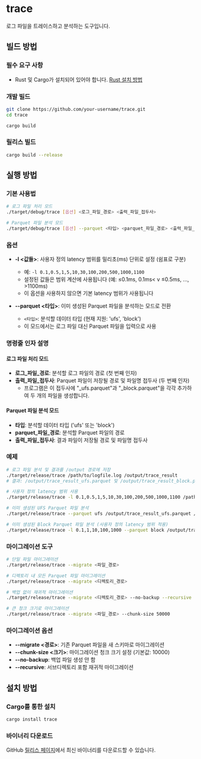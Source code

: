 # trace

로그 파일을 트레이스하고 분석하는 도구입니다.

## 빌드 방법

### 필수 요구 사항
- Rust 및 Cargo가 설치되어 있어야 합니다. [Rust 설치 방법](https://www.rust-lang.org/tools/install)

### 개발 빌드
```bash
git clone https://github.com/your-username/trace.git
cd trace

cargo build
```

### 릴리스 빌드
```bash
cargo build --release
```

## 실행 방법

### 기본 사용법
```bash
# 로그 파일 처리 모드
./target/debug/trace [옵션] <로그_파일_경로> <출력_파일_접두사>

# Parquet 파일 분석 모드
./target/debug/trace [옵션] --parquet <타입> <parquet_파일_경로> <출력_파일_접두사>
```

### 옵션
- **-l <값들>**: 사용자 정의 latency 범위를 밀리초(ms) 단위로 설정 (쉼표로 구분)
  - 예: `-l 0.1,0.5,1,5,10,30,100,200,500,1000,1100`
  - 설정된 값들은 범위 계산에 사용됩니다 (예: ≤0.1ms, 0.1ms< v ≤0.5ms, ..., >1100ms)
  - 이 옵션을 사용하지 않으면 기본 latency 범위가 사용됩니다

- **--parquet <타입>**: 이미 생성된 Parquet 파일을 분석하는 모드로 전환
  - `<타입>`: 분석할 데이터 타입 (현재 지원: 'ufs', 'block')
  - 이 모드에서는 로그 파일 대신 Parquet 파일을 입력으로 사용

### 명령줄 인자 설명
#### 로그 파일 처리 모드
- **로그_파일_경로**: 분석할 로그 파일의 경로 (첫 번째 인자)
- **출력_파일_접두사**: Parquet 파일이 저장될 경로 및 파일명 접두사 (두 번째 인자)
  - 프로그램은 이 접두사에 "_ufs.parquet"과 "_block.parquet"을 각각 추가하여 두 개의 파일을 생성합니다.

#### Parquet 파일 분석 모드
- **타입**: 분석할 데이터 타입 ('ufs' 또는 'block')
- **parquet_파일_경로**: 분석할 Parquet 파일의 경로
- **출력_파일_접두사**: 결과 파일이 저장될 경로 및 파일명 접두사

### 예제
```bash
# 로그 파일 분석 및 결과를 /output 경로에 저장
./target/release/trace /path/to/logfile.log /output/trace_result
# 결과: /output/trace_result_ufs.parquet 및 /output/trace_result_block.parquet 파일 생성

# 사용자 정의 latency 범위 사용
./target/release/trace -l 0.1,0.5,1,5,10,30,100,200,500,1000,1100 /path/to/logfile.log /output/trace_result

# 이미 생성된 UFS Parquet 파일 분석
./target/release/trace --parquet ufs /output/trace_result_ufs.parquet /output/new_result

# 이미 생성된 Block Parquet 파일 분석 (사용자 정의 latency 범위 적용)
./target/release/trace -l 0.1,1,10,100,1000 --parquet block /output/trace_result_block.parquet /output/new_result
```

### 마이그레이션 도구
```bash
# 단일 파일 마이그레이션
./target/release/trace --migrate <파일_경로>

# 디렉토리 내 모든 Parquet 파일 마이그레이션
./target/release/trace --migrate <디렉토리_경로>

# 백업 없이 재귀적 마이그레이션
./target/release/trace --migrate <디렉토리_경로> --no-backup --recursive

# 큰 청크 크기로 마이그레이션
./target/release/trace --migrate <파일_경로> --chunk-size 50000
```

### 마이그레이션 옵션
- **--migrate <경로>**: 기존 Parquet 파일을 새 스키마로 마이그레이션
- **--chunk-size <크기>**: 마이그레이션 청크 크기 설정 (기본값: 10000)
- **--no-backup**: 백업 파일 생성 안 함
- **--recursive**: 서브디렉토리 포함 재귀적 마이그레이션

## 설치 방법

### Cargo를 통한 설치
```bash
cargo install trace
```

### 바이너리 다운로드
GitHub [릴리스 페이지](https://github.com/kakaromo/trace/releases)에서 최신 바이너리를 다운로드할 수 있습니다.

